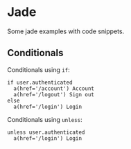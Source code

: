 
# Jade

  Some jade examples with code snippets.

## Conditionals

  Conditionals using `if`:
  
    if user.authenticated
      a(href='/account') Account
      a(href='/logout') Sign out
    else
      a(href='/login') Login

  Conditionals using `unless`:
  
    unless user.authenticated
      a(href='/login') Login

